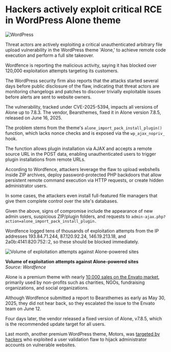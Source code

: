 # Hackers actively exploit critical RCE in WordPress Alone theme

![WordPress](https://www.bleepstatic.com/content/hl-images/2021/02/11/WordPress-headpic.jpg)

Threat actors are actively exploiting a critical unauthenticated arbitrary file upload vulnerability in the WordPress theme 'Alone,' to achieve remote code execution and perform a full site takeover.

Wordfence is reporting the malicious activity, saying it has blocked over 120,000 exploitation attempts targeting its customers.

The WordPress security firm also reports that the attacks started several days before public disclosure of the flaw, indicating that threat actors are monitoring changelogs and patches to discover trivially exploitable issues before alerts are sent to website owners.

The vulnerability, tracked under CVE-2025-5394, impacts all versions of Alone up to 7.8.3. The vendor, Bearsthemes, fixed it in Alone version 7.8.5, released on June 16, 2025.

The problem stems from the theme's `alone_import_pack_install_plugin()` function, which lacks nonce checks and is exposed via the `wp_ajax_nopriv_` hook.

The function allows plugin installation via AJAX and accepts a remote source URL in the POST data, enabling unauthenticated users to trigger plugin installations from remote URLs.

According to Wordfence, attackers leverage the flaw to upload webshells inside ZIP archives, deploy password-protected PHP backdoors that allow persistent remote command execution via HTTP requests, or create hidden administrator users.

In some cases, the attackers even install full-featured file managers that give them complete control over the site's databases.

Given the above, signs of compromise include the appearance of new admin users, suspicious ZIP/plugin folders, and requests to `admin-ajax.php?action=alone_import_pack_install_plugin.`

Wordfence logged tens of thousands of exploitation attempts from the IP addresses 193.84.71.244, 87.120.92.24, 146.19.213.18, and 2a0b:4141:820:752::2, so these should be blocked immediately.

![Volume of exploitation attempts against Alone-powered sites](https://www.bleepstatic.com/images/news/u/1220909/2025/July/exploit-volume.jpg)

**Volume of exploitation attempts against Alone-powered sites**  
_Source: Wordfence_

Alone is a premium theme with nearly [10,000 sales on the Envato market](https://themeforest.net/item/alone-charity-multipurpose-nonprofit-wordpress-theme/15019939), primarily used by non-profits such as charities, NGOs, fundraising organizations, and social organizations.

Although Wordfence submitted a report to Bearsthemes as early as May 30, 2025, they did not hear back, so they escalated the issue to the Envato team on June 12.

Four days later, the vendor released a fixed version of Alone, v7.8.5, which is the recommended update target for all users.

Last month, another premium WordPress theme, Motors, was [targeted by hackers](https://www.bleepingcomputer.com/news/security/wordpress-motors-theme-flaw-mass-exploited-to-hijack-admin-accounts/) who exploited a user validation flaw to hijack administrator accounts on vulnerable websites.